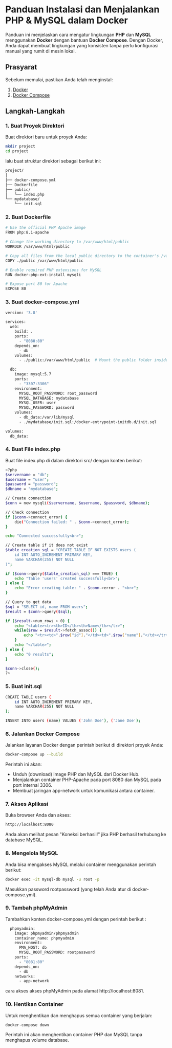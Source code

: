 # Panduan Instalasi dan Menjalankan PHP & MySQL dalam Docker

Panduan ini menjelaskan cara mengatur lingkungan **PHP** dan **MySQL** menggunakan **Docker** dengan bantuan **Docker Compose**. Dengan Docker, Anda dapat membuat lingkungan yang konsisten tanpa perlu konfigurasi manual yang rumit di mesin lokal.

## Prasyarat

Sebelum memulai, pastikan Anda telah menginstal:
1. <a href="https://docs.docker.com/get-docker/" target="_blank">Docker</a>
2. <a href="https://docs.docker.com/compose/install/" target="_blank">Docker Compose</a>

## Langkah-Langkah

### 1. Buat Proyek Direktori

Buat direktori baru untuk proyek Anda:

```bash
mkdir project
cd project
```
lalu buat struktur direktori sebagai berikut ini:
```bash
project/
│
├── docker-compose.yml
├── Dockerfile
├── public/
│   └── index.php
└── mydatabase/
    └── init.sql
```
### 2. Buat Dockerfile
```bash
# Use the official PHP Apache image
FROM php:8.1-apache

# Change the working directory to /var/www/html/public
WORKDIR /var/www/html/public

# Copy all files from the local public directory to the container's /var/www/html/public directory
COPY ./public /var/www/html/public

# Enable required PHP extensions for MySQL
RUN docker-php-ext-install mysqli

# Expose port 80 for Apache
EXPOSE 80

```

### 3. Buat docker-compose.yml
```bash
version: '3.8'

services:
  web:
    build: .
    ports:
      - "8080:80"
    depends_on:
      - db
    volumes:
      - ./public:/var/www/html/public  # Mount the public folder inside the container

  db:
    image: mysql:5.7
    ports:
      - "3307:3306"
    environment:
      MYSQL_ROOT_PASSWORD: root_password
      MYSQL_DATABASE: mydatabase
      MYSQL_USER: user
      MYSQL_PASSWORD: password
    volumes:
      - db_data:/var/lib/mysql
      - ./mydatabase/init.sql:/docker-entrypoint-initdb.d/init.sql

volumes:
  db_data:

```
### 4. Buat File index.php
Buat file index.php di dalam direktori src/ dengan konten berikut:
```bash
<?php
$servername = "db";
$username = "user";
$password = "password";
$dbname = "mydatabase";

// Create connection
$conn = new mysqli($servername, $username, $password, $dbname);

// Check connection
if ($conn->connect_error) {
    die("Connection failed: " . $conn->connect_error);
}

echo "Connected successfully<br>";

// Create table if it does not exist
$table_creation_sql = "CREATE TABLE IF NOT EXISTS users (
    id INT AUTO_INCREMENT PRIMARY KEY,
    name VARCHAR(255) NOT NULL
)";

if ($conn->query($table_creation_sql) === TRUE) {
    echo "Table 'users' created successfully<br>";
} else {
    echo "Error creating table: " . $conn->error . "<br>";
}

// Query to get data
$sql = "SELECT id, name FROM users";
$result = $conn->query($sql);

if ($result->num_rows > 0) {
    echo "<table><tr><th>ID</th><th>Name</th></tr>";
    while($row = $result->fetch_assoc()) {
        echo "<tr><td>".$row["id"]."</td><td>".$row["name"]."</td></tr>";
    }
    echo "</table>";
} else {
    echo "0 results";
}

$conn->close();
?>
```

### 5. Buat init.sql
```bash
CREATE TABLE users (
    id INT AUTO_INCREMENT PRIMARY KEY,
    name VARCHAR(255) NOT NULL
);

INSERT INTO users (name) VALUES ('John Doe'), ('Jane Doe');
```
### 6. Jalankan Docker Compose
Jalankan layanan Docker dengan perintah berikut di direktori proyek Anda:
```bash
docker-compose up --build
```
Perintah ini akan:

- Unduh (download) image PHP dan MySQL dari Docker Hub.
- Menjalankan container PHP-Apache pada port 8080 dan MySQL pada port internal 3306.
- Membuat jaringan app-network untuk komunikasi antara container.
### 7. Akses Aplikasi
Buka browser Anda dan akses:
```bash
http://localhost:8080
```
Anda akan melihat pesan "Koneksi berhasil!" jika PHP berhasil terhubung ke database MySQL.

### 8. Mengelola MySQL
Anda bisa mengakses MySQL melalui container menggunakan perintah berikut:
```bash
docker exec -it mysql-db mysql -u root -p
```
Masukkan password rootpassword (yang telah Anda atur di docker-compose.yml).

### 9. Tambah phpMyAdmin
Tambahkan konten docker-compose.yml dengan perintah berikut :
```bash
  phpmyadmin:
    image: phpmyadmin/phpmyadmin
    container_name: phpmyadmin
    environment:
      PMA_HOST: db
      MYSQL_ROOT_PASSWORD: rootpassword
    ports:
      - "8081:80"
    depends_on:
      - db
    networks:
      - app-network
```
cara akses akses  phpMyAdmin pada alamat http://localhost:8081.

### 10. Hentikan Container
Untuk menghentikan dan menghapus semua container yang berjalan:
```bash
docker-compose down
```
Perintah ini akan menghentikan container PHP dan MySQL tanpa menghapus volume database.
